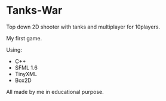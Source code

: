 Tanks-War
=========

Top down 2D shooter with tanks and multiplayer for 10players.

My first game.

Using:
- C++
- SFML 1.6
- TinyXML
- Box2D

All made by me in educational purpose.
